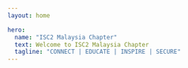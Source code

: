 ```yaml
---
layout: home

hero:
  name: "ISC2 Malaysia Chapter"
  text: Welcome to ISC2 Malaysia Chapter
  tagline: "CONNECT | EDUCATE | INSPIRE | SECURE"
---
```


